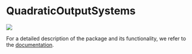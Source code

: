 # QuadraticOutputSystems

[![](https://img.shields.io/badge/docs-dev-blue.svg)](https://algopaul.github.io/QuadraticOutputSystems/)

For a detailed description of the package and its functionality, we refer to the [documentation](https://algopaul.github.io/QuadraticOutputSystems/).

